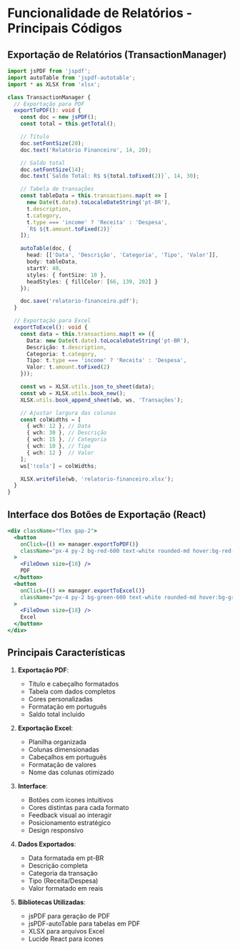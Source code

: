 # Funcionalidade de Relatórios - Principais Códigos

## Exportação de Relatórios (TransactionManager)

```typescript
import jsPDF from 'jspdf';
import autoTable from 'jspdf-autotable';
import * as XLSX from 'xlsx';

class TransactionManager {
  // Exportação para PDF
  exportToPDF(): void {
    const doc = new jsPDF();
    const total = this.getTotal();

    // Título
    doc.setFontSize(20);
    doc.text('Relatório Financeiro', 14, 20);

    // Saldo total
    doc.setFontSize(14);
    doc.text(`Saldo Total: R$ ${total.toFixed(2)}`, 14, 30);

    // Tabela de transações
    const tableData = this.transactions.map(t => [
      new Date(t.date).toLocaleDateString('pt-BR'),
      t.description,
      t.category,
      t.type === 'income' ? 'Receita' : 'Despesa',
      `R$ ${t.amount.toFixed(2)}`
    ]);

    autoTable(doc, {
      head: [['Data', 'Descrição', 'Categoria', 'Tipo', 'Valor']],
      body: tableData,
      startY: 40,
      styles: { fontSize: 10 },
      headStyles: { fillColor: [66, 139, 202] }
    });

    doc.save('relatorio-financeiro.pdf');
  }

  // Exportação para Excel
  exportToExcel(): void {
    const data = this.transactions.map(t => ({
      Data: new Date(t.date).toLocaleDateString('pt-BR'),
      Descrição: t.description,
      Categoria: t.category,
      Tipo: t.type === 'income' ? 'Receita' : 'Despesa',
      Valor: t.amount.toFixed(2)
    }));

    const ws = XLSX.utils.json_to_sheet(data);
    const wb = XLSX.utils.book_new();
    XLSX.utils.book_append_sheet(wb, ws, 'Transações');

    // Ajustar largura das colunas
    const colWidths = [
      { wch: 12 }, // Data
      { wch: 30 }, // Descrição
      { wch: 15 }, // Categoria
      { wch: 10 }, // Tipo
      { wch: 12 }  // Valor
    ];
    ws['!cols'] = colWidths;

    XLSX.writeFile(wb, 'relatorio-financeiro.xlsx');
  }
}
```

## Interface dos Botões de Exportação (React)

```jsx
<div className="flex gap-2">
  <button
    onClick={() => manager.exportToPDF()}
    className="px-4 py-2 bg-red-600 text-white rounded-md hover:bg-red-700 transition-colors flex items-center gap-2"
  >
    <FileDown size={18} />
    PDF
  </button>
  <button
    onClick={() => manager.exportToExcel()}
    className="px-4 py-2 bg-green-600 text-white rounded-md hover:bg-green-700 transition-colors flex items-center gap-2"
  >
    <FileDown size={18} />
    Excel
  </button>
</div>
```

## Principais Características

1. **Exportação PDF**:
   - Título e cabeçalho formatados
   - Tabela com dados completos
   - Cores personalizadas
   - Formatação em português
   - Saldo total incluído

2. **Exportação Excel**:
   - Planilha organizada
   - Colunas dimensionadas
   - Cabeçalhos em português
   - Formatação de valores
   - Nome das colunas otimizado

3. **Interface**:
   - Botões com ícones intuitivos
   - Cores distintas para cada formato
   - Feedback visual ao interagir
   - Posicionamento estratégico
   - Design responsivo

4. **Dados Exportados**:
   - Data formatada em pt-BR
   - Descrição completa
   - Categoria da transação
   - Tipo (Receita/Despesa)
   - Valor formatado em reais

5. **Bibliotecas Utilizadas**:
   - jsPDF para geração de PDF
   - jsPDF-autoTable para tabelas em PDF
   - XLSX para arquivos Excel
   - Lucide React para ícones